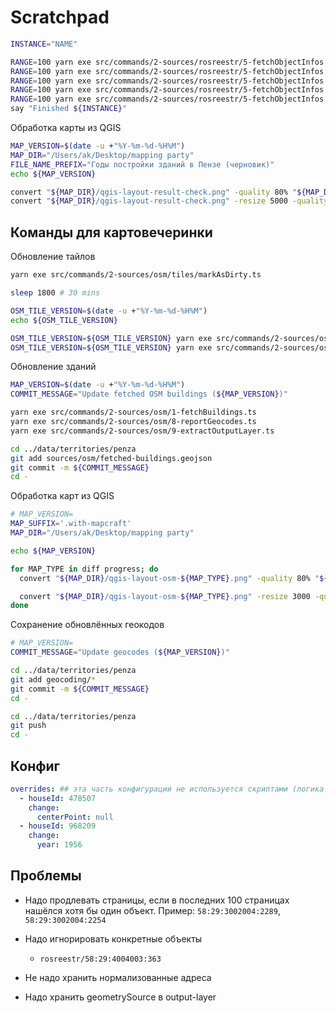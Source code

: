 # Scratchpad

```sh
INSTANCE="NAME"

RANGE=100 yarn exe src/commands/2-sources/rosreestr/5-fetchObjectInfos.ts || say "Error ${INSTANCE}"
RANGE=100 yarn exe src/commands/2-sources/rosreestr/5-fetchObjectInfos.ts || say "Error ${INSTANCE}"
RANGE=100 yarn exe src/commands/2-sources/rosreestr/5-fetchObjectInfos.ts || say "Error ${INSTANCE}"
RANGE=100 yarn exe src/commands/2-sources/rosreestr/5-fetchObjectInfos.ts || say "Error ${INSTANCE}"
RANGE=100 yarn exe src/commands/2-sources/rosreestr/5-fetchObjectInfos.ts || say "Error ${INSTANCE}"
say "Finished ${INSTANCE}"
```

Обработка карты из QGIS

```sh
MAP_VERSION=$(date -u +"%Y-%m-%d-%H%M")
MAP_DIR="/Users/ak/Desktop/mapping party"
FILE_NAME_PREFIX="Годы постройки зданий в Пензе (черновик)"
echo ${MAP_VERSION}

convert "${MAP_DIR}/qgis-layout-result-check.png" -quality 80% "${MAP_DIR}/${FILE_NAME_PREFIX} ${MAP_VERSION}.jpg"
convert "${MAP_DIR}/qgis-layout-result-check.png" -resize 5000 -quality 80% "${MAP_DIR}/${FILE_NAME_PREFIX} ${MAP_VERSION}.preview.jpg"
```

## Команды для картовечеринки

Обновление тайлов

```sh
yarn exe src/commands/2-sources/osm/tiles/markAsDirty.ts

sleep 1800 # 30 mins

OSM_TILE_VERSION=$(date -u +"%Y-%m-%d-%H%M")
echo ${OSM_TILE_VERSION}

OSM_TILE_VERSION=${OSM_TILE_VERSION} yarn exe src/commands/2-sources/osm/tiles/fetchImages.ts
OSM_TILE_VERSION=${OSM_TILE_VERSION} yarn exe src/commands/2-sources/osm/tiles/fetchImages.ts
```

Обновление зданий

```sh
MAP_VERSION=$(date -u +"%Y-%m-%d-%H%M")
COMMIT_MESSAGE="Update fetched OSM buildings (${MAP_VERSION})"

yarn exe src/commands/2-sources/osm/1-fetchBuildings.ts
yarn exe src/commands/2-sources/osm/8-reportGeocodes.ts
yarn exe src/commands/2-sources/osm/9-extractOutputLayer.ts

cd ../data/territories/penza
git add sources/osm/fetched-buildings.geojson
git commit -m ${COMMIT_MESSAGE}
cd -
```

Обработка карт из QGIS

```sh
# MAP_VERSION=
MAP_SUFFIX='.with-mapcraft'
MAP_DIR="/Users/ak/Desktop/mapping party"

echo ${MAP_VERSION}

for MAP_TYPE in diff progress; do
  convert "${MAP_DIR}/qgis-layout-osm-${MAP_TYPE}.png" -quality 80% "${MAP_DIR}/Penza mapping party ${MAP_TYPE} ${MAP_VERSION}${MAP_SUFFIX}.jpg"

  convert "${MAP_DIR}/qgis-layout-osm-${MAP_TYPE}.png" -resize 3000 -quality 80% "${MAP_DIR}/Penza mapping party ${MAP_TYPE} ${MAP_VERSION}${MAP_SUFFIX}.preview.jpg"
done
```

Сохранение обновлённых геокодов

```sh
# MAP_VERSION=
COMMIT_MESSAGE="Update geocodes (${MAP_VERSION})"

cd ../data/territories/penza
git add geocoding/*
git commit -m ${COMMIT_MESSAGE}
cd -
```

```sh
cd ../data/territories/penza
git push
cd -
```

## Конфиг

```yml
overrides: ## эта часть конфигурации не используется скриптами (логика не реализована)
  - houseId: 478507
    change:
      centerPoint: null
  - houseId: 968209
    change:
      year: 1956
```

## Проблемы

- Надо продлевать страницы, если в последних 100 страницах нашёлся хотя бы один объект. Пример: `58:29:3002004:2289`, `58:29:3002004:2254`

- Надо игнорировать конкретные объекты

  - `rosreestr/58:29:4004003:363`

- Не надо хранить нормализованные адреса

- Надо хранить geometrySource в output-layer
